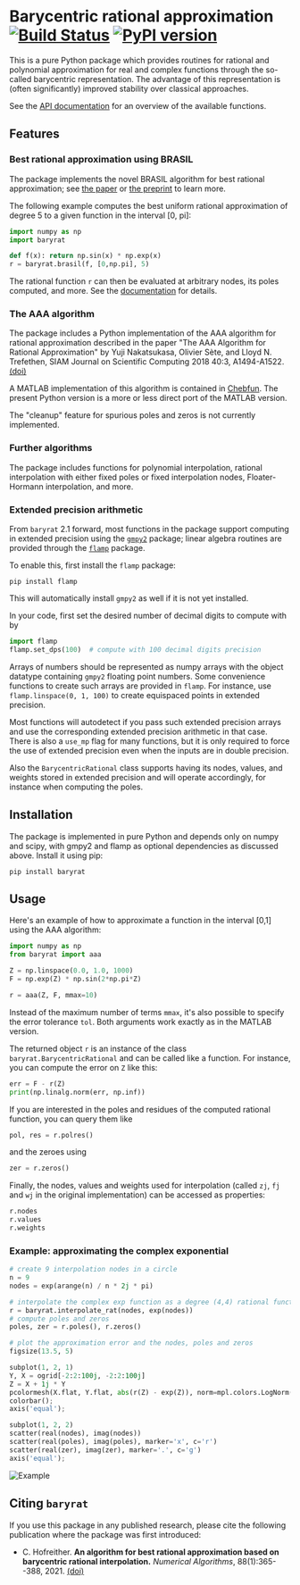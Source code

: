 # Barycentric rational approximation [![Build Status](https://github.com/c-f-h/baryrat/actions/workflows/python-package.yml/badge.svg)](https://github.com/c-f-h/baryrat/actions/workflows/python-package.yml) [![PyPI version](https://badge.fury.io/py/baryrat.svg)](https://badge.fury.io/py/baryrat)

This is a pure Python package which provides routines for rational and
polynomial approximation for real and complex functions through the so-called barycentric representation.
The advantage of this representation is (often significantly) improved
stability over classical approaches.

See the [API documentation](https://baryrat.readthedocs.io/) for an overview of
the available functions.

## Features

### Best rational approximation using BRASIL

The package implements the novel BRASIL algorithm for best rational approximation;
see [the paper](https://doi.org/10.1007/s11075-020-01042-0) or
[the preprint](https://www.ricam.oeaw.ac.at/files/reports/20/rep20-37.pdf)
to learn more.

The following example computes the best uniform rational approximation of degree 5
to a given function in the interval [0, pi]:

```python
import numpy as np
import baryrat

def f(x): return np.sin(x) * np.exp(x)
r = baryrat.brasil(f, [0,np.pi], 5)
```

The rational function `r` can then be evaluated at arbitrary nodes, its poles computed,
and more. See the [documentation](https://baryrat.readthedocs.io/) for details.

### The AAA algorithm

The package includes a Python implementation of the AAA algorithm for rational
approximation described in the paper "The AAA Algorithm for Rational
Approximation" by Yuji Nakatsukasa, Olivier Sète, and Lloyd N. Trefethen, SIAM
Journal on Scientific Computing 2018 40:3, A1494-A1522.
[(doi)](https://doi.org/10.1137/16M1106122)

A MATLAB implementation of this algorithm is contained in
[Chebfun](http://www.chebfun.org/).  The present Python version is a more or
less direct port of the MATLAB version.

The "cleanup" feature for spurious poles and zeros is not currently implemented.

### Further algorithms

The package includes functions for polynomial interpolation, rational
interpolation with either fixed poles or fixed interpolation nodes,
Floater-Hormann interpolation, and more.

### Extended precision arithmetic

From ``baryrat`` 2.1 forward, most functions in the package support computing in extended precision
using the [`gmpy2`](https://pypi.org/project/gmpy2/) package; linear algebra routines are provided
through the [`flamp`](https://github.com/c-f-h/flamp) package.

To enable this, first install the `flamp` package:

    pip install flamp

This will automatically install `gmpy2` as well if it is not yet installed.

In your code, first set the desired number of decimal digits to compute with by

```python
import flamp
flamp.set_dps(100)  # compute with 100 decimal digits precision
```

Arrays of numbers should be represented as numpy arrays with the object datatype
containing `gmpy2` floating point numbers. Some convenience functions to create
such arrays are provided in `flamp`.
For instance, use `flamp.linspace(0, 1, 100)` to create equispaced points in
extended precision.

Most functions will autodetect if you pass such extended precision arrays and
use the corresponding extended precision arithmetic in that case. There is
also a `use_mp` flag for many functions, but it is only required to force
the use of extended precision even when the inputs are in double precision.

Also the `BarycentricRational` class supports having its nodes, values, and
weights stored in extended precision and will operate accordingly, for instance
when computing the poles.

## Installation

The package is implemented in pure Python and depends only on numpy and scipy,
with gmpy2 and flamp as optional dependencies as discussed above.
Install it using pip:

    pip install baryrat

## Usage

Here's an example of how to approximate a function in the interval [0,1]
using the AAA algorithm:

```python
import numpy as np
from baryrat import aaa

Z = np.linspace(0.0, 1.0, 1000)
F = np.exp(Z) * np.sin(2*np.pi*Z)

r = aaa(Z, F, mmax=10)
```

Instead of the maximum number of terms `mmax`, it's also possible to specify
the error tolerance `tol`.  Both arguments work exactly as in the MATLAB
version.

The returned object `r` is an instance of the class
`baryrat.BarycentricRational` and can be called like a function. For instance,
you can compute the error on `Z` like this:

```python
err = F - r(Z)
print(np.linalg.norm(err, np.inf))
```

If you are interested in the poles and residues of the computed rational function,
you can query them like

```python
pol, res = r.polres()
```

and the zeroes using

```python
zer = r.zeros()
```

Finally, the nodes, values and weights used for interpolation (called `zj`,
`fj` and `wj` in the original implementation) can be accessed as properties:

```python
r.nodes
r.values
r.weights
```

### Example: approximating the complex exponential

```python
# create 9 interpolation nodes in a circle
n = 9
nodes = exp(arange(n) / n * 2j * pi)

# interpolate the complex exp function as a degree (4,4) rational function
r = baryrat.interpolate_rat(nodes, exp(nodes))
# compute poles and zeros
poles, zer = r.poles(), r.zeros()

# plot the approximation error and the nodes, poles and zeros
figsize(13.5, 5)

subplot(1, 2, 1)
Y, X = ogrid[-2:2:100j, -2:2:100j]
Z = X + 1j * Y
pcolormesh(X.flat, Y.flat, abs(r(Z) - exp(Z)), norm=mpl.colors.LogNorm())
colorbar();
axis('equal');

subplot(1, 2, 2)
scatter(real(nodes), imag(nodes))
scatter(real(poles), imag(poles), marker='x', c='r')
scatter(real(zer), imag(zer), marker='.', c='g')
axis('equal');
```
![Example](https://user-images.githubusercontent.com/5740732/155346399-c4349452-c2df-4ac7-9a9b-134b6b00228b.png)


## Citing ``baryrat``

If you use this package in any published research, please cite the following publication where the package was first introduced:

* C. Hofreither. **An algorithm for best rational approximation based on barycentric rational interpolation.**
  *Numerical Algorithms*, 88(1):365--388, 2021. [(doi)](https://doi.org/10.1007/s11075-020-01042-0)
